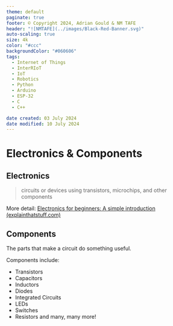 ```yaml
---
theme: default
paginate: true
footer: © Copyright 2024, Adrian Gould & NM TAFE
header: "![NMTAFE](../images/Black-Red-Banner.svg)"
auto-scaling: true
size: 4k
color: "#ccc"
backgroundColor: "#060606"
tags: 
  - Internet of Things
  - InterRIoT
  - IoT
  - Robotics
  - Python
  - Arduino
  - ESP-32
  - C
  - C++

date created: 03 July 2024
date modified: 10 July 2024
---
```


# Electronics & Components


## Electronics

> circuits or devices using transistors, microchips, and other components

More detail: [Electronics for beginners: A simple introduction (explainthatstuff.com)](https://www.explainthatstuff.com/electronics.html)

## Components

The parts that make a circuit do something useful.

Components include:

- Transistors
- Capacitors
- Inductors
- Diodes
- Integrated Circuits
- LEDs
- Switches
- Resistors
and many, many more!


